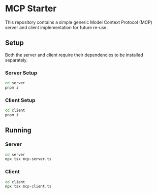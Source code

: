  # MCP Starter

This repository contains a simple generic Model Context Protocol (MCP) server and client implementation for future re-use.

## Setup

Both the server and client require their dependencies to be installed separately.

### Server Setup
```bash
cd server
pnpm i
```

### Client Setup
```bash
cd client
pnpm i
```

## Running

### Server
```bash
cd server
npx tsx mcp-server.ts
```

### Client
```bash
cd client
npx tsx mcp-client.ts
```